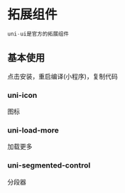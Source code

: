 # 拓展组件

```ts
uni-ui是官方的拓展组件
```



## 基本使用

点击安装，重启编译(小程序)，复制代码

### uni-icon

图标

### uni-load-more

加载更多

### uni-segmented-control

分段器